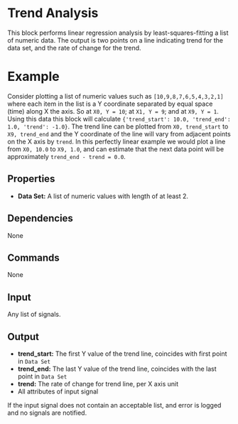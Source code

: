 Trend Analysis
==============

This block performs linear regression analysis by least-squares-fitting a list of numeric data. The output is two points on a line indicating trend for the data set, and the rate of change for the trend.

Example
===========

Consider plotting a list of numeric values such as `[10,9,8,7,6,5,4,3,2,1]` where each item in the list is a Y coordinate separated by equal space (time) along X the axis. So at `X0, Y = 10`; at `X1, Y = 9`; and at `X9, Y = 1`. Using this data this block will calculate `{'trend_start': 10.0, 'trend_end': 1.0, 'trend': -1.0}`. The trend line can be plotted from `X0, trend_start` to `X9, trend_end` and the Y coordinate of the line will vary from adjacent points on the X axis by `trend`. In this perfectly linear example we would plot a line from `X0, 10.0` to `X9, 1.0`, and can estimate that the next data point will be approximately `trend_end - trend = 0.0`.

Properties
--------------
* **Data Set:** A list of numeric values with length of at least 2.

Dependencies
----------------
None

Commands
----------------
None

Input
-------
Any list of signals.

Output
---------
* **trend_start:** The first Y value of the trend line, coincides with first point in `Data Set`
* **trend_end:** The last Y value of the trend line, coincides with the last point in `Data Set`
* **trend:** The rate of change for trend line, per X axis unit
* All attributes of input signal

If the input signal does not contain an acceptable list, and error is logged and no signals are notified.
